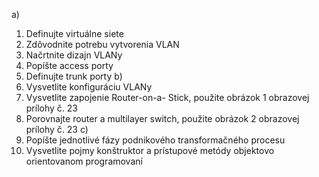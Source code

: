 a)
1. Definujte virtuálne siete
2. Zdôvodnite potrebu vytvorenia VLAN
3. Načrtnite dizajn VLANy
4. Popíšte access porty
5. Definujte trunk porty
b)
1. Vysvetlite konfiguráciu VLANy
2. Vysvetlite zapojenie Router-on-a- Stick, použite obrázok 1 obrazovej prílohy č. 23
3. Porovnajte router a multilayer switch, použite obrázok 2 obrazovej prílohy č. 23
c)
1. Popíšte jednotlivé fázy podnikového transformačného procesu
2. Vysvetlite pojmy konštruktor a prístupové metódy objektovo orientovanom programovaní